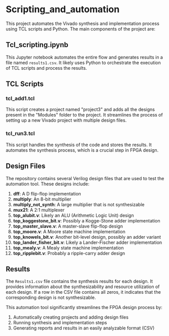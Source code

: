# Scripting_and_automation
This project automates the Vivado synthesis and implementation process using TCL scripts and Python. The main components of the project are:

## Tcl_scripting.ipynb

This Jupyter notebook automates the entire flow and generates results in a file named `results1.csv`. It likely uses Python to orchestrate the execution of TCL scripts and process the results.

## TCL Scripts

### tcl_add1.tcl

This script creates a project named "project3" and adds all the designs present in the "Modules" folder to the project. It streamlines the process of setting up a new Vivado project with multiple design files.

### tcl_run3.tcl

This script handles the synthesis of the code and stores the results. It automates the synthesis process, which is a crucial step in FPGA design.

## Design Files

The repository contains several Verilog design files that are used to test the automation tool. These designs include:

1. **dff**: A D flip-flop implementation
2. **multiply**: An 8-bit multiplier
3. **multiply_not_synth**: A large multiplier that is not synthesizable
4. **mux21**: A 2:1 multiplexer
5. **top_alubit.v**: Likely an ALU (Arithmetic Logic Unit) design
6. **top_koggestone_bit.v**: Possibly a Kogge-Stone adder implementation
7. **top_master_slave.v**: A master-slave flip-flop design
8. **top_moore.v**: A Moore state machine implementation
9. **top_knowels_bit.v**: Another bit-level design, possibly an adder variant
10. **top_lander_fisher_bit.v**: Likely a Lander-Fischer adder implementation
11. **top_mealy.v**: A Mealy state machine implementation
12. **top_ripplebit.v**: Probably a ripple-carry adder design

## Results

The `Results1.csv` file contains the synthesis results for each design. It provides information about the synthesizability and resource utilization of each design. If a row in the CSV file contains all zeros, it indicates that the corresponding design is not synthesizable.

This automation tool significantly streamlines the FPGA design process by:

1. Automatically creating projects and adding design files
2. Running synthesis and implementation steps
3. Generating reports and results in an easily analyzable format (CSV)

